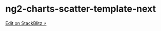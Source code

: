# ng2-charts-scatter-template-next

[Edit on StackBlitz ⚡️](https://stackblitz.com/edit/ng2-charts-scatter-template-next)